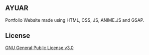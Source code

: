 ## AYUAR

Portfolio Website made using HTML, CSS, JS, ANIME.JS and GSAP.


## License

[GNU General Public License v3.0](LICENSE)


